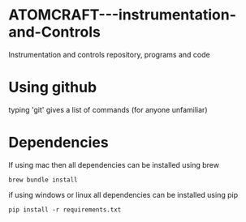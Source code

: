 # ATOMCRAFT---instrumentation-and-Controls
Instrumentation and controls repository, programs and code

# Using github 
typing 'git' gives a list of commands (for anyone unfamiliar)

# Dependencies
If using mac then all dependencies can be installed using brew

```console
brew bundle install
```

if using windows or linux all dependencies can be installed using pip

```console
pip install -r requirements.txt
```
